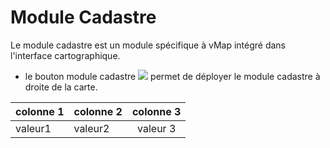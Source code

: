 # Module Cadastre

Le module cadastre est un module spécifique à vMap intégré dans l'interface cartographique. 

-   le bouton module cadastre  ![](../images/bouton_module_cadastre.png) permet de déployer le module cadastre à droite de la carte.




|colonne 1 | colonne  2| colonne 3|
| ---------|:----------|:--------:|
|valeur1   | valeur2   | valeur 3 |


